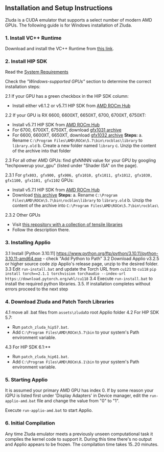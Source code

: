 
## Installation and Setup Instructions

Zluda is a CUDA emulator that supports a select number of modern AMD GPUs. The following guide is for Windows installation of Zluda.

### 1. Install VC++ Runtime

Download and install the VC++ Runtime from [this link](https://aka.ms/vs/17/release/vc_redist.x64.exe).
 

### 2. Install HIP SDK

Read the [System Requirements](https://rocm.docs.amd.com/projects/install-on-windows/en/develop/reference/system-requirements.html)

Check the *"Windows-supported GPUs"* section to determine the correct installation steps:

2.1 If your GPU has a green checkbox in the HIP SDK column:

- Install either v6.1.2 or v5.7.1 HIP SDK from [AMD ROCm Hub](https://www.amd.com/en/developer/resources/rocm-hub/hip-sdk.html)

2.2 If your GPU is RX 6600, 6600XT, 6650XT, 6700, 6700XT, 6750XT:
- Install v5.7.1 HIP SDK from [AMD ROCm Hub](https://www.amd.com/en/developer/resources/rocm-hub/hip-sdk.html)
- For 6700, 6700XT, 6750XT, download [gfx1031 archive](https://github.com/brknsoul/ROCmLibs/raw/main/Optimised_ROCmLibs_gfx1031.7z)
- For 6600, 6600XT, 6650XT, download [gfx1032 archive](https://github.com/brknsoul/ROCmLibs/raw/main/Optimised_ROCmLibs_gfx1032.7z)
**Steps:**
a. Rename `C:\Program Files\AMD\ROCm\5.7\bin\rocblas\library` to `library.old`
b. Create a new folder named `library`
c. Unzip the content of the archive into that folder

2.3 For all other AMD GPUs: find gfxNNNN value for your GPU by googling "techpowerup your_gpu" (listed under "Shader ISA" on the page).

2.3.1 For `gfx803, gfx900, gfx906, gfx1010, gfx1011, gfx1012, gfx1030, gfx1100, gfx1101, gfx1102` GPUs:
- Install v5.7.1 HIP SDK from [AMD ROCm Hub](https://www.amd.com/en/developer/resources/rocm-hub/hip-sdk.html)
- Download [this archive](https://github.com/brknsoul/ROCmLibs/raw/main/ROCmLibs.7z)
	**Steps:**
	a. Rename `C:\Program Files\AMD\ROCm\5.7\bin\rocblas\library` to `library.old`
	b. Unzip the content of the archive into `C:\Program Files\AMD\ROCm\5.7\bin\rocblas\`

2.3.2 Other GPUs
- Visit [this repository with a collection of tensile libraries](https://github.com/likelovewant/ROCmLibs-for-gfx1103-AMD780M-APU)
- Follow the description there.

### 3. Installing Applio
3.1 Install [Python 3.10.11] https://www.python.org/ftp/python/3.10.11/python-3.10.11-amd64.exe
		- check "Add Python to Path"
3.2 Download Applio v3.2.5 or higher source code zip Applio's release page, unzip to the desired folder.
3.3 Edit `run-install.bat` and update the Torch URL from `cu121` to `cu118`
		```pip install torch==2.1.1 torchvision torchaudio --index-url https://download.pytorch.org/whl/cu118```
3.4 Execute `run-install.bat` to install the required python libraries.
3.5. If installation completes without errors proceed to the next step

### 4. Download Zluda and Patch Torch Libraries
4.1 move all .bat files from `assets\zluda`to root Applio folder
4.2 For HIP SDK 5.7:
- Run `patch_zluda_hip57.bat`.
- Add `C:\Program Files\AMD\ROCm\5.7\bin` to your system's Path environment variable.

4.3 For HIP SDK 6.1:**
- Run `patch_zluda_hip61.bat`.
- Add `C:\Program Files\AMD\ROCm\6.1\bin` to your system's Path environment variable.

### 5. Starting Applio

It is assumed your primary AMD GPU has index 0. If by some reason your iGPU is listed first under 'Display Adapters' in Device manager, edit the `run-applio-amd.bat` file and change the value from "0" to "1". 

Execute `run-applio-amd.bat` to start Applio.

### 6. Initial Compilation

Any time Zluda emulator meets a previously unseen computational task it compiles the kernel code to support it. During this time there's no output and Applio appears to be frozen. The compilation time takes 15..20 minutes.
